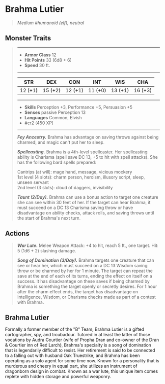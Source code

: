 # Brahma Lutier
>*Medium #humanoid (elf), neutral*
## Monster Traits
>___
>- **Armor Class** 12
>- **Hit Points** 33 (6d8 + 6)
>- **Speed** 30 ft.
>___
>|STR|DEX|CON|INT|WIS|CHA|
>|:---:|:---:|:---:|:---:|:---:|:---:|
>|12 (+1)|15 (+2)|12 (+1)|11 (+0)|13 (+1)|16 (+3)|
>___
>- **Skills** Perception +3, Performance +5, Persuasion +5
>- **Senses** passive Perception 13
>- **Languages** Common, Elvish
>- #cr2 (450 XP)
>___
>***Fey Ancestry.*** Brahma has advantage on saving throws against being charmed, and magic can't put her to sleep.  
>
>***Spellcasting.*** Brahma is a 4th-level spellcaster. Her spellcasting ability is Charisma (spell save DC 13, +5 to hit with spell attacks). She has the following bard spells prepared:  
>
>Cantrips (at will): mage hand, message, vicious mockery  
>1st level (4 slots): charm person, heroism, illusory script, sleep, unseen servant  
>2nd level (3 slots): cloud of daggers, invisibility  
>
>
>***Taunt (2/Day).*** Brahma can use a bonus action to target one creature she can see within 30 feet of her. If the target can hear Brahma, it must succeed on a DC 13 Charisma saving throw or have disadvantage on ability checks, attack rolls, and saving throws until the start of Brahma's next turn.  
>
## Actions
>***War Lute.*** Melee Weapon Attack: +4 to hit, reach 5 ft., one target. Hit: 5 (1d6 + 2) slashing damage.  
>
>***Song of Domination (3/Day).*** Brahma targets one creature that can see or hear her, which must succeed on a DC 13 Wisdom saving throw or be charmed by her for 1 minute. The target can repeat the save at the end of each of its turns, ending the effect on itself on a success. It has disadvantage on these saves if being charmed by Brahma is something the target openly or secretly desires. For 1 hour after the charm effect ends, the target has disadvantage on Intelligence, Wisdom, or Charisma checks made as part of a contest with Brahma.
## Brahma Lutier
Formally a former member of the "B" Team, Brahma Lutier is a gifted cartographer, spy, and troubadour. Tutored in at least the latter of those vocations by Audra Courtier (wife of Propha Dran and co-owner of the Dran & Courtier inn of Red Larch), Brahma's specialty is a song of domination that is legendarily difficult to resist.
Her retirement is said to be connected to a falling out with husband Oak Truestrike, and Brahma has been operating as a solo agent for some time now. Known for a personality that is murderous and cheery in equal part, she utilizes an instrument of dragonborn design in combat. Known as a war lute, this unique item comes replete with hidden storage and powerful weaponry.